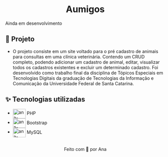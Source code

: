 <h1 align="center"> Aumigos </h1>

Ainda em desenvolvimento

<h2> 🚀 Projeto </h2>

- O projeto consiste em um site voltado para o pré cadastro de animais para consultas em uma clínica veterinária. Contendo um CRUD completo, podendo adicionar um cadastro de animal, editar, visualizar todos os cadastros existentes e excluir um determinado cadastro. Foi desenvolvido como trabalho final da disciplina de Tópicos Especiais em Tecnologias Digitais da graduação de Tecnologias da Informação e Comunicação da Universidade Federal de Santa Catarina.


<h2> ✨ Tecnologias utilizadas </h2>

- <img align="center" alt="ana-Python" height="30" width="40" src="https://cdn.jsdelivr.net/gh/devicons/devicon/icons/php/php-original.svg" /> PHP
- <img align="center" alt="ana-Bootstrap" height="30" width="40" src="https://cdn.jsdelivr.net/gh/devicons/devicon/icons/bootstrap/bootstrap-original.svg"> Bootstrap
- <img align="center" alt="ana-MySQL" height="30" width="40" src="https://cdn.jsdelivr.net/gh/devicons/devicon/icons/mysql/mysql-original-wordmark.svg"> MySQL


##

<p align="center">
  Feito com 💙 por Ana
</p>
